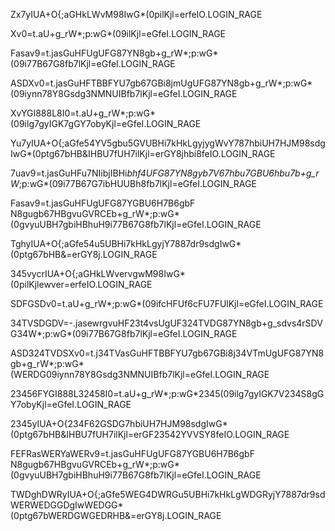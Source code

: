 Zx7yIUA+O{;aGHkLWvM98IwG*(0pilKjl=erfeIO.LOGIN_RAGE

Xv0=t.aU+g_rW*;p:wG*(09ilKjl=eGfeI.LOGIN_RAGE

Fasav9=t.jasGuHFUgUFG87YN8gb+g_rW*;p:wG*(09i77B67G8fb7lKjl=eGfeI.LOGIN_RAGE

ASDXv0=t.jasGuHFTBBFYU7gb67GBi8jmUgUFG87YN8gb+g_rW*;p:wG*(09iynn78Y8Gsdg3NMNUIBfb7lKjl=eGfeI.LOGIN_RAGE

XvYGI888L8I0=t.aU+g_rW*;p:wG*(09ilg7gyIGK7gGY7obyKjl=eGfeI.LOGIN_RAGE

Yu7yIUA+O{;aGfe54YV5gbu5GVUBHi7kHkLgyjygWvY787hbiUH7HJM98sdgIwG*(0ptg67bHB&IHBU7fUH7ilKjl=erGY8jhbi8feIO.LOGIN_RAGE

7uav9=t.jasGuHFu7NIibjIBHi*bhf4UFG87YN8gyb7V67hbu7GBU6hbu7b+g_rW*;p:wG*(09i77B67G7ibHUUBh8fb7lKjl=eGfeI.LOGIN_RAGE

Fasav9=t.jasGuHFUgUFG87YGBU6H7B6gbF N8gugb67HBgvuGVRCEb+g_rW*;p:wG*(0gvyuUBH7gbiHBhuH9i77B67G8fb7lKjl=eGfeI.LOGIN_RAGE

TghyIUA+O{;aGfe54u5UBHi7kHkLgyjY7887dr9sdgIwG*(0ptg67bHB&=erGY8j.LOGIN_RAGE

345vycrIUA+O{;aGHkLWvervgwM98IwG*(0pilKjlewver=erfeIO.LOGIN_RAGE

SDFGSDv0=t.aU+g_rW*;p:wG*(09ifcHFUf6cFU7FUlKjl=eGfeI.LOGIN_RAGE

34TVSDGDV=-.jasewrgvuHF23t4vsUgUF324TVDG87YN8gb+g_sdvs4rSDVG34W*;p:wG*(09i77B67G8fb7lKjl=eGfeI.LOGIN_RAGE

ASD324TVDSXv0=t.j34TVasGuHFTBBFYU7gb67GBi8j34VTmUgUFG87YN8gb+g_rW*;p:wG*(WERDG09iynn78Y8Gsdg3NMNUIBfb7lKjl=eGfeI.LOGIN_RAGE

23456FYGI888L32458I0=t.aU+g_rW*;p:wG*2345(09ilg7gyIGK7V234S8gGY7obyKjl=eGfeI.LOGIN_RAGE

2345yIUA+O{234F62GSDG7hbiUH7HJM98sdgIwG*(0ptg67bHB&IHBU7fUH7ilKjl=erGF23542YVVSY8feIO.LOGIN_RAGE

FEFRasWERYaWERv9=t.jasGuHFUgUFG87YGBU6H7B6gbF N8gugb67HBgvuGVRCEb+g_rW*;p:wG*(0gvyuUBH7gbiHBhuH9i77B67G8fb7lKjl=eGfeI.LOGIN_RAGE

TWDghDWRyIUA+O{;aGfe5WEG4DWRGu5UBHi7kHkLgWDGRyjY7887dr9sdWERWEDGGDgIwWEDGG*(0ptg67bWERDGWGEDRHB&=erGY8j.LOGIN_RAGE

